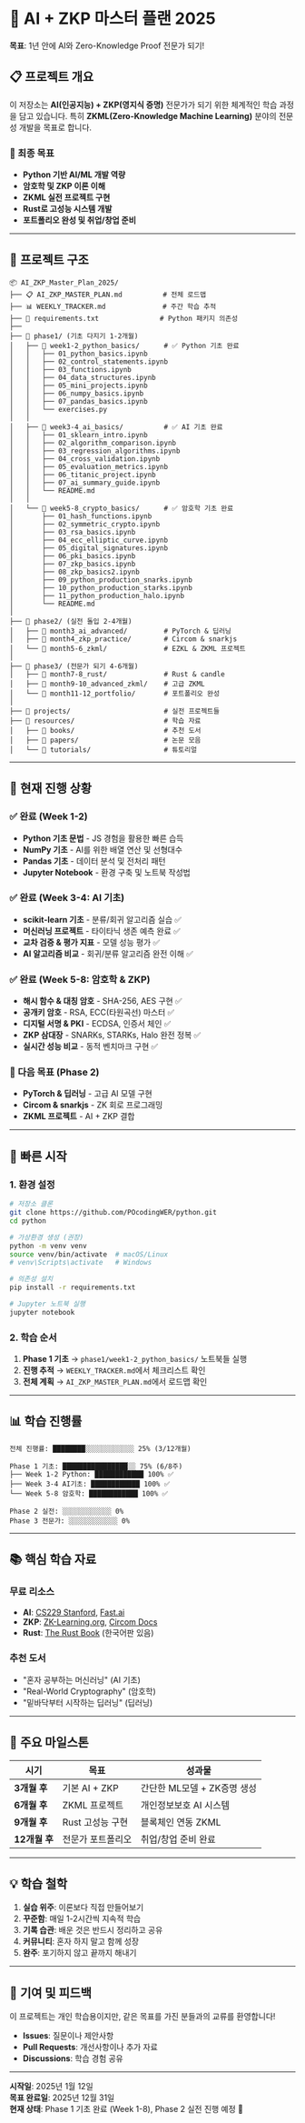 # 🚀 AI + ZKP 마스터 플랜 2025

**목표**: 1년 안에 AI와 Zero-Knowledge Proof 전문가 되기!

## 📋 프로젝트 개요

이 저장소는 **AI(인공지능) + ZKP(영지식 증명)** 전문가가 되기 위한 체계적인 학습 과정을 담고 있습니다.
특히 **ZKML(Zero-Knowledge Machine Learning)** 분야의 전문성 개발을 목표로 합니다.

### 🎯 최종 목표

- **Python 기반 AI/ML 개발 역량**
- **암호학 및 ZKP 이론 이해**
- **ZKML 실전 프로젝트 구현**
- **Rust로 고성능 시스템 개발**
- **포트폴리오 완성 및 취업/창업 준비**

---

## 📁 프로젝트 구조

```
📦 AI_ZKP_Master_Plan_2025/
├── 📋 AI_ZKP_MASTER_PLAN.md          # 전체 로드맵
├── 📊 WEEKLY_TRACKER.md              # 주간 학습 추적
├── 📄 requirements.txt               # Python 패키지 의존성
├──
├── 📂 phase1/ (기초 다지기 1-2개월)
│   ├── 📂 week1-2_python_basics/      # ✅ Python 기초 완료
│   │   ├── 01_python_basics.ipynb
│   │   ├── 02_control_statements.ipynb
│   │   ├── 03_functions.ipynb
│   │   ├── 04_data_structures.ipynb
│   │   ├── 05_mini_projects.ipynb
│   │   ├── 06_numpy_basics.ipynb
│   │   ├── 07_pandas_basics.ipynb
│   │   └── exercises.py
│   │
│   ├── 📂 week3-4_ai_basics/          # ✅ AI 기초 완료
│   │   ├── 01_sklearn_intro.ipynb
│   │   ├── 02_algorithm_comparison.ipynb
│   │   ├── 03_regression_algorithms.ipynb
│   │   ├── 04_cross_validation.ipynb
│   │   ├── 05_evaluation_metrics.ipynb
│   │   ├── 06_titanic_project.ipynb
│   │   ├── 07_ai_summary_guide.ipynb
│   │   └── README.md
│   │
│   └── 📂 week5-8_crypto_basics/      # ✅ 암호학 기초 완료
│       ├── 01_hash_functions.ipynb
│       ├── 02_symmetric_crypto.ipynb
│       ├── 03_rsa_basics.ipynb
│       ├── 04_ecc_elliptic_curve.ipynb
│       ├── 05_digital_signatures.ipynb
│       ├── 06_pki_basics.ipynb
│       ├── 07_zkp_basics.ipynb
│       ├── 08_zkp_basics2.ipynb
│       ├── 09_python_production_snarks.ipynb
│       ├── 10_python_production_starks.ipynb
│       ├── 11_python_production_halo.ipynb
│       └── README.md
│
├── 📂 phase2/ (실전 돌입 2-4개월)
│   ├── 📂 month3_ai_advanced/         # PyTorch & 딥러닝
│   ├── 📂 month4_zkp_practice/        # Circom & snarkjs
│   └── 📂 month5-6_zkml/              # EZKL & ZKML 프로젝트
│
├── 📂 phase3/ (전문가 되기 4-6개월)
│   ├── 📂 month7-8_rust/              # Rust & candle
│   ├── 📂 month9-10_advanced_zkml/    # 고급 ZKML
│   └── 📂 month11-12_portfolio/       # 포트폴리오 완성
│
├── 📂 projects/                       # 실전 프로젝트들
├── 📂 resources/                      # 학습 자료
│   ├── 📂 books/                      # 추천 도서
│   ├── 📂 papers/                     # 논문 모음
│   └── 📂 tutorials/                  # 튜토리얼
```

---

## 🎯 현재 진행 상황

### ✅ 완료 (Week 1-2)

- **Python 기초 문법** - JS 경험을 활용한 빠른 습득
- **NumPy 기초** - AI를 위한 배열 연산 및 선형대수
- **Pandas 기초** - 데이터 분석 및 전처리 패턴
- **Jupyter Notebook** - 환경 구축 및 노트북 작성법

### ✅ 완료 (Week 3-4: AI 기초)

- **scikit-learn 기초** - 분류/회귀 알고리즘 실습 ✅
- **머신러닝 프로젝트** - 타이타닉 생존 예측 완료 ✅
- **교차 검증 & 평가 지표** - 모델 성능 평가 ✅
- **AI 알고리즘 비교** - 회귀/분류 알고리즘 완전 이해 ✅

### ✅ 완료 (Week 5-8: 암호학 & ZKP)

- **해시 함수 & 대칭 암호** - SHA-256, AES 구현 ✅
- **공개키 암호** - RSA, ECC(타원곡선) 마스터 ✅
- **디지털 서명 & PKI** - ECDSA, 인증서 체인 ✅
- **ZKP 삼대장** - SNARKs, STARKs, Halo 완전 정복 ✅
- **실시간 성능 비교** - 동적 벤치마크 구현 ✅

### 🎯 다음 목표 (Phase 2)

- **PyTorch & 딥러닝** - 고급 AI 모델 구현
- **Circom & snarkjs** - ZK 회로 프로그래밍
- **ZKML 프로젝트** - AI + ZKP 결합

---

## 🚀 빠른 시작

### 1. 환경 설정

```bash
# 저장소 클론
git clone https://github.com/POcodingWER/python.git
cd python

# 가상환경 생성 (권장)
python -m venv venv
source venv/bin/activate  # macOS/Linux
# venv\Scripts\activate   # Windows

# 의존성 설치
pip install -r requirements.txt

# Jupyter 노트북 실행
jupyter notebook
```

### 2. 학습 순서

1. **Phase 1 기초** → `phase1/week1-2_python_basics/` 노트북들 실행
2. **진행 추적** → `WEEKLY_TRACKER.md`에서 체크리스트 확인
3. **전체 계획** → `AI_ZKP_MASTER_PLAN.md`에서 로드맵 확인

---

## 📊 학습 진행률

```
전체 진행률: ████████░░░░░░░░░░░░ 25% (3/12개월)

Phase 1 기초: ████████████████░░ 75% (6/8주)
├── Week 1-2 Python: ████████████ 100% ✅
├── Week 3-4 AI기초: ████████████ 100% ✅
└── Week 5-8 암호학: ████████████ 100% ✅

Phase 2 실전: ░░░░░░░░░░░░ 0%
Phase 3 전문가: ░░░░░░░░░░░░ 0%
```

---

## 📚 핵심 학습 자료

### 무료 리소스

- **AI**: [CS229 Stanford](https://cs229.stanford.edu/), [Fast.ai](https://www.fast.ai/)
- **ZKP**: [ZK-Learning.org](https://zk-learning.org/), [Circom Docs](https://docs.circom.io/)
- **Rust**: [The Rust Book](https://doc.rust-lang.org/book/) (한국어판 있음)

### 추천 도서

- "혼자 공부하는 머신러닝" (AI 기초)
- "Real-World Cryptography" (암호학)
- "밑바닥부터 시작하는 딥러닝" (딥러닝)

---

## 🎯 주요 마일스톤

| 시기          | 목표              | 성과물                      |
| ------------- | ----------------- | --------------------------- |
| **3개월 후**  | 기본 AI + ZKP     | 간단한 ML모델 + ZK증명 생성 |
| **6개월 후**  | ZKML 프로젝트     | 개인정보보호 AI 시스템      |
| **9개월 후**  | Rust 고성능 구현  | 블록체인 연동 ZKML          |
| **12개월 후** | 전문가 포트폴리오 | 취업/창업 준비 완료         |

---

## 💡 학습 철학

1. **실습 위주**: 이론보다 직접 만들어보기
2. **꾸준함**: 매일 1-2시간씩 지속적 학습
3. **기록 습관**: 배운 것은 반드시 정리하고 공유
4. **커뮤니티**: 혼자 하지 말고 함께 성장
5. **완주**: 포기하지 않고 끝까지 해내기

---

## 🤝 기여 및 피드백

이 프로젝트는 개인 학습용이지만, 같은 목표를 가진 분들과의 교류를 환영합니다!

- **Issues**: 질문이나 제안사항
- **Pull Requests**: 개선사항이나 추가 자료
- **Discussions**: 학습 경험 공유

---

**시작일**: 2025년 1월 12일  
**목표 완료일**: 2025년 12월 31일  
**현재 상태**: Phase 1 기초 완료 (Week 1-8), Phase 2 실전 진행 예정 🚀
